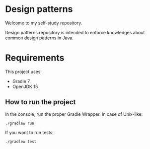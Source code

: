 # Design patterns

Welcome to my self-study repository.

Design patterns repository is intended to enforce knowledges about common design patterns in Java.

# Requirements

This project uses:
* Gradle 7
* OpenJDK 15

## How to run the project

In the console, run the proper Gradle Wrapper. In case of Unix-like:

```
./gradlew run
```

If you want to run tests:
```
./gradlew test
```



